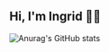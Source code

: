 ## Hi, I'm Ingrid 👋🏽 

<!--
**Riviera77/Riviera77** is a ✨ _special_ ✨ repository because its `README.md` (this file) appears on your GitHub profile.

Here are some ideas to get you started:

- 🔭 I’m currently working on ...
- 🌱 I’m currently learning ...
- 👯 I’m looking to collaborate on ...
- 🤔 I’m looking for help with ...
- 💬 Ask me about ...
- 📫 How to reach me: ...
- 😄 Pronouns: ...
- ⚡ Fun fact: ...
-->

<!--GitHub stats https://github.com/anuraghazra/github... -->
![Anurag's GitHub stats](https://github-readme-stats.vercel.app/api?username=Riviera77&show_icons=true&theme=radical)

